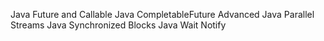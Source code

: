 Java Future and Callable
Java CompletableFuture Advanced
Java Parallel Streams
Java Synchronized Blocks
Java Wait Notify